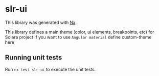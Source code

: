 # slr-ui

This library was generated with [Nx](https://nx.dev).

This library defines a main theme (color, ui elements, breakpoints, etc) for Solara project
If you want to use `Angular material` define custom-theme here
## Running unit tests

Run `nx test slr-ui` to execute the unit tests.
